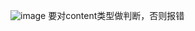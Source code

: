 ![image](https://github.com/user-attachments/assets/b429b2e3-5d51-492c-a8a7-3449e7a89e77)
要对content类型做判断，否则报错
